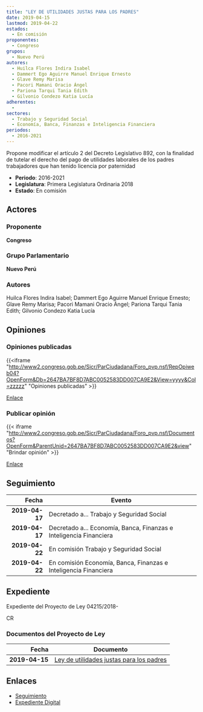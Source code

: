 ```yaml
---
title: "LEY DE UTILIDADES JUSTAS PARA LOS PADRES"
date: 2019-04-15
lastmod: 2019-04-22
estados: 
  - En comisión
proponentes: 
  - Congreso
grupos: 
  - Nuevo Perú
autores: 
  - Huilca Flores Indira Isabel
  - Dammert Ego Aguirre Manuel Enrique Ernesto
  - Glave Remy Marisa
  - Pacori Mamani Oracio Ángel
  - Pariona Tarqui Tania Edith
  - Gilvonio Condezo Katia Lucía
adherentes: 
  - 
sectores: 
  - Trabajo y Seguridad Social
  - Economía, Banca, Finanzas e Inteligencia Financiera
periodos: 
  - 2016-2021
---
```


Propone modificar el artículo 2 del Decreto Legislativo 892, con la finalidad de tutelar el derecho del pago de utilidades laborales de los padres trabajadores que han tenido licencia por paternidad

- **Periodo**: 2016-2021
- **Legislatura**: Primera Legislatura Ordinaria 2018
- **Estado**: En comisión

## Actores

### Proponente

**Congreso**

### Grupo Parlamentario

**Nuevo Perú**

### Autores

Huilca Flores Indira Isabel; Dammert Ego Aguirre Manuel Enrique Ernesto; Glave Remy Marisa; Pacori Mamani Oracio Ángel; Pariona Tarqui Tania Edith; Gilvonio Condezo Katia Lucía


## Opiniones

### Opiniones publicadas

{{<iframe "http://www2.congreso.gob.pe/Sicr/ParCiudadana/Foro_pvp.nsf/RepOpiweb04?OpenForm&Db=2647BA7BF8D7ABC0052583DD007CA9E2&View=yyyy&Col=zzzzz" "Opiniones publicadas" >}}

[Enlace](http://www2.congreso.gob.pe/Sicr/ParCiudadana/Foro_pvp.nsf/RepOpiweb04?OpenForm&Db=2647BA7BF8D7ABC0052583DD007CA9E2&View=yyyy&Col=zzzzz)
### Publicar opinión

{{< iframe "http://www2.congreso.gob.pe/Sicr/ParCiudadana/Foro_pvp.nsf/Documentos?OpenForm&ParentUnid=2647BA7BF8D7ABC0052583DD007CA9E2&view" "Brindar opinión" >}}

[Enlace](http://www2.congreso.gob.pe/Sicr/ParCiudadana/Foro_pvp.nsf/Documentos?OpenForm&ParentUnid=2647BA7BF8D7ABC0052583DD007CA9E2&view)

## Seguimiento

| Fecha | Evento |
|------:|--------|
| **2019-04-17** | Decretado a... Trabajo y Seguridad Social|
| **2019-04-17** | Decretado a... Economía, Banca, Finanzas e Inteligencia Financiera|
| **2019-04-22** | En comisión Trabajo y Seguridad Social|
| **2019-04-22** | En comisión Economía, Banca, Finanzas e Inteligencia Financiera|


## Expediente

Expediente del Proyecto de Ley 04215/2018-

CR


### Documentos del Proyecto de Ley

| Fecha | Documento |
|------:|--------|
| **2019-04-15** | [Ley de utilidades justas para los padres](http://www.leyes.congreso.gob.pe/Documentos/2016_2021/Proyectos_de_Ley_y_de_Resoluciones_Legislativas/PL0421720190415.pdf) |

## Enlaces 

- [Seguimiento](http://www2.congreso.gob.pehttp://www2.congreso.gob.pe/Sicr/TraDocEstProc/CLProLey2016.nsf/f7fff46988ca05b1052578e100829cc7/e78e58ce1afde382052583dd007ba348?OpenDocument)
- [Expediente Digital](http://www2.congreso.gob.pehttp://www2.congreso.gob.pe/Sicr/TraDocEstProc/CLProLey2016.nsf/f7fff46988ca05b1052578e100829cc7/e78e58ce1afde382052583dd007ba348?OpenDocument&Click=05257FB7005EB655.eb71d0cf91d8294e05256cdf006b5706/$Body/0.1C6C)
